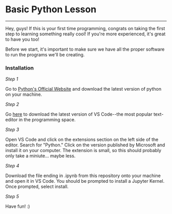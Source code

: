# Basic Python Lesson
---

Hey, guys! If this is your first time programming, congrats on taking the first step to learning something really cool! If you're more experienced, it's great to have you too! 

Before we start, it's important to make sure we have all the proper software to run the programs we'll be creating.

### Installation


*Step 1*

Go to [Python's Official Website](https://www.python.org/downloads/) and download the latest version of python on your machine.


*Step 2*

Go [here](https://code.visualstudio.com/) to download the latest version of VS Code--the most popular text-editor in the programming space. 


*Step 3*

Open VS Code and click on the extensions section on the left side of the editor. Search for "Python." Click on the version published by Microsoft and install it on your computer. The extension is small, so this should probably only take a miniute... maybe less. 


*Step 4*

Download the file ending in .ipynb from this repository onto your machine and open it in VS Code. You should be prompted to install a Jupyter Kernel. Once prompted, select install. 


*Step 5*

Have fun! :)
